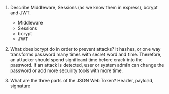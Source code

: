 <!-- Answers to the Short Answer Essay Questions go here -->

1.  Describe Middleware, Sessions (as we know them in express), bcrypt and JWT.
    - Middleware
    - Sessions
    - bcrypt
    - JWT

2.  What does bcrypt do in order to prevent attacks?
    It hashes, or one way transforms password many times with secret word and time. Therefore, an attacker should spend significant time before crack into the password.
    If an attack is detected, user or system admin can change the password or add more secuirity tools with more time.

3.  What are the three parts of the JSON Web Token?
    Header, payload, signature
